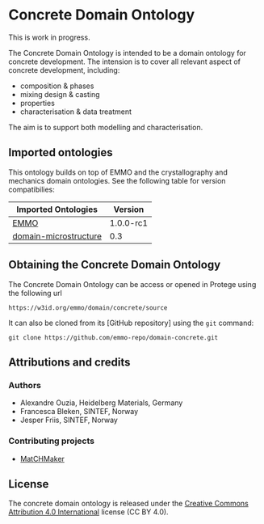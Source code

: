 

Concrete Domain Ontology
========================
This is work in progress.

The Concrete Domain Ontology is intended to be a domain ontology
for concrete development.  The intension is to cover all relevant
aspect of concrete development, including:
  - composition & phases
  - mixing design & casting
  - properties
  - characterisation & data treatment

The aim is to support both  modelling and characterisation.


Imported ontologies
-------------------
This ontology builds on top of EMMO and the crystallography and
mechanics domain ontologies. See the following table for version
compatibilies:

| Imported Ontologies     | Version           |
| ----------------------- | ----------------- |
| [EMMO]                  | 1.0.0-rc1         |
| [domain-microstructure] | 0.3               |


Obtaining the Concrete Domain Ontology
--------------------------------------------
The Concrete Domain Ontology can be access or opened in Protege
using the following url

    https://w3id.org/emmo/domain/concrete/source

It can also be cloned from its [GitHub repository] using the `git`
command:

    git clone https://github.com/emmo-repo/domain-concrete.git



Attributions and credits
------------------------
### Authors
- Alexandre Ouzia, Heidelberg Materials, Germany
- Francesca Bleken, SINTEF, Norway
- Jesper Friis, SINTEF, Norway


### Contributing projects
- [MatCHMaker]


License
-------
The concrete domain ontology is released under the [Creative Commons
Attribution 4.0
International](https://creativecommons.org/licenses/by/4.0/legalcode)
license (CC BY 4.0).


[EMMO]: https://github.com/emmo-repo/EMMO
[domain-microstructure]: https://github.com/emmo-repo/domain-microstructure
[domain-concrete]: https://github.com/emmo-repo/domain-concrete
[github-ssh]: https://docs.github.com/en/github/authenticating-to-github/generating-a-new-ssh-key-and-adding-it-to-the-ssh-agent
[MatCHMaker]: https://he-matchmaker.eu/
